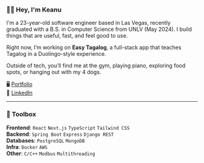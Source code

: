 ### 👋🏽 Hey, I'm Keanu

I'm a 23-year-old software engineer based in Las Vegas, recently graduated with a B.S. in Computer Science from UNLV (May 2024). I build things that are useful, fast, and feel good to use.

Right now, I’m working on **Easy Tagalog**, a full-stack app that teaches Tagalog in a Duolingo-style experience.

Outside of tech, you’ll find me at the gym, playing piano, exploring food spots, or hanging out with my 4 dogs.

🖥️ [Portfolio](https://keanualoua.com/)  
💼 [LinkedIn](https://www.linkedin.com/in/keanu-aloua/)

---

### 🧰 Toolbox

**Frontend**: `React` `Next.js` `TypeScript` `Tailwind CSS`  
**Backend**: `Spring Boot` `Express` `Django REST`  
**Databases**: `PostgreSQL` `MongoDB`  
**Infra**: `Docker` `AWS`  
**Other**: `C/C++` `Modbus` `Multithreading`  
